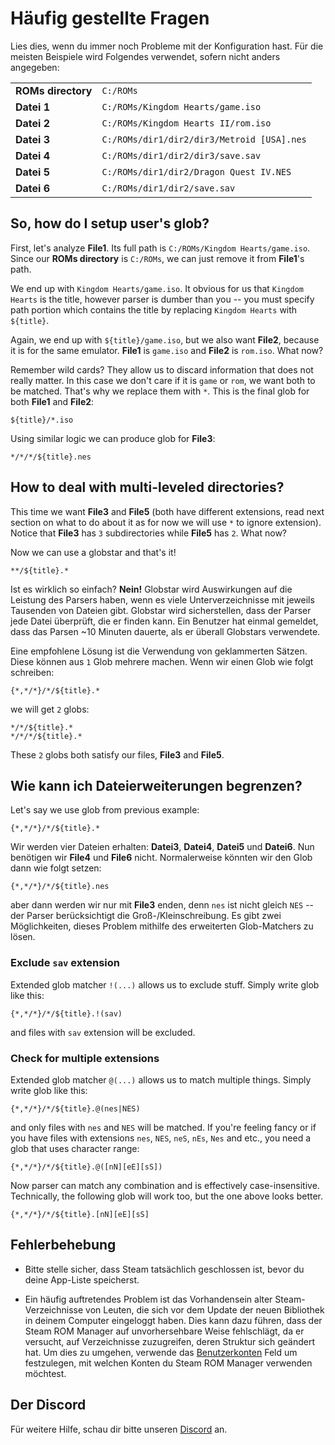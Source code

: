 # Häufig gestellte Fragen

Lies dies, wenn du immer noch Probleme mit der Konfiguration hast. Für die meisten Beispiele wird Folgendes verwendet, sofern nicht anders angegeben:

|                    |                                            |
| ------------------ | ------------------------------------------ |
| **ROMs directory** | `C:/ROMs`                                  |
| **Datei 1**        | `C:/ROMs/Kingdom Hearts/game.iso`          |
| **Datei 2**        | `C:/ROMs/Kingdom Hearts II/rom.iso`        |
| **Datei 3**        | `C:/ROMs/dir1/dir2/dir3/Metroid [USA].nes` |
| **Datei 4**        | `C:/ROMs/dir1/dir2/dir3/save.sav`          |
| **Datei 5**        | `C:/ROMs/dir1/dir2/Dragon Quest IV.NES`    |
| **Datei 6**        | `C:/ROMs/dir1/dir2/save.sav`               |

## So, how do I setup user's glob?

First, let's analyze **File1**. Its full path is `C:/ROMs/Kingdom Hearts/game.iso`. Since our **ROMs directory** is `C:/ROMs`, we can just remove it from **File1**'s path.

We end up with `Kingdom Hearts/game.iso`. It obvious for us that `Kingdom Hearts` is the title, however parser is dumber than you -- you must specify path portion which contains the title by replacing `Kingdom Hearts` with `${title}`.

Again, we end up with `${title}/game.iso`, but we also want **File2**, because it is for the same emulator. **File1** is `game.iso` and **File2** is `rom.iso`. What now?

Remember wild cards? They allow us to discard information that does not really matter. In this case we don't care if it is `game` or `rom`, we want both to be matched. That's why we replace them with `*`. This is the final glob for both **File1** and **File2**:

```
${title}/*.iso
```

Using similar logic we can produce glob for **File3**:

```
*/*/*/${title}.nes
```

## How to deal with multi-leveled directories?

This time we want **File3** and **File5** (both have different extensions, read next section on what to do about it as for now we will use `*` to ignore extension). Notice that **File3** has `3` subdirectories while  **File5** has `2`. What now?

Now we can use a globstar and that's it!
```
**/${title}.*
```
Ist es wirklich so einfach? **Nein!** Globstar wird Auswirkungen auf die Leistung des Parsers haben, wenn es viele Unterverzeichnisse mit jeweils Tausenden von Dateien gibt. Globstar wird sicherstellen, dass der Parser jede Datei überprüft, die er finden kann. Ein Benutzer hat einmal gemeldet, dass das Parsen ~10 Minuten dauerte, als er überall Globstars verwendete.

Eine empfohlene Lösung ist die Verwendung von geklammerten Sätzen. Diese können aus `1` Glob mehrere machen. Wenn wir einen Glob wie folgt schreiben:

```
{*,*/*}/*/${title}.*
```

we will get `2` globs:

```
*/*/${title}.*
*/*/*/${title}.*
```

These `2` globs both satisfy our files, **File3** and **File5**.

## Wie kann ich Dateierweiterungen begrenzen?

Let's say we use glob from previous example:

```
{*,*/*}/*/${title}.*
```

Wir werden vier Dateien erhalten: **Datei3**, **Datei4**, **Datei5** und **Datei6**. Nun benötigen wir **File4** und **File6** nicht. Normalerweise könnten wir den Glob dann wie folgt setzen:

```
{*,*/*}/*/${title}.nes
```

aber dann werden wir nur mit **File3** enden, denn `nes` ist nicht gleich `NES` -- der Parser berücksichtigt die Groß-/Kleinschreibung. Es gibt zwei Möglichkeiten, dieses Problem mithilfe des erweiterten Glob-Matchers zu lösen.

### Exclude `sav` extension

Extended glob matcher `!(...)` allows us to exclude stuff. Simply write glob like this:

```
{*,*/*}/*/${title}.!(sav)
```

and files with `sav` extension will be excluded.

### Check for multiple extensions

Extended glob matcher `@(...)` allows us to match multiple things. Simply write glob like this:

```
{*,*/*}/*/${title}.@(nes|NES)
```

and only files with `nes` and `NES` will be matched. If you're feeling fancy or if you have files with extensions `nes`, `NES`, `neS`, `nEs`, `Nes` and etc., you need a glob that uses character range:

```
{*,*/*}/*/${title}.@([nN][eE][sS])
```

Now parser can match any combination and is effectively case-insensitive. Technically, the following glob will work too, but the one above looks better.

```
{*,*/*}/*/${title}.[nN][eE][sS]
```

## Fehlerbehebung
* Bitte stelle sicher, dass Steam tatsächlich geschlossen ist, bevor du deine App-Liste speicherst.

* Ein häufig auftretendes Problem ist das Vorhandensein alter Steam-Verzeichnisse von Leuten, die sich vor dem Update der neuen Bibliothek in deinem Computer eingeloggt haben. Dies kann dazu führen, dass der Steam ROM Manager auf unvorhersehbare Weise fehlschlägt, da er versucht, auf Verzeichnisse zuzugreifen, deren Struktur sich geändert hat. Um dies zu umgehen, verwende das [Benutzerkonten](#user-accounts) Feld um festzulegen, mit welchen Konten du Steam ROM Manager verwenden möchtest.

## Der Discord

Für weitere Hilfe, schau dir bitte unseren [Discord](https://discord.gg/bnSVJrz) an.
